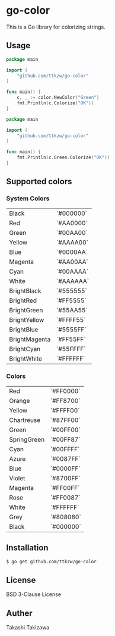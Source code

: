 # go-color

This is a Go library for colorizing strings.

## Usage

```go
package main

import (
	"github.com/ttkzw/go-color"
)

func main() {
    c, _ := color.NewColor("Green")
    fmt.Println(c.Colorize("OK"))
}
```

```go
package main

import (
	"github.com/ttkzw/go-color"
)

func main() {
    fmt.Println(c.Green.Colorize("OK"))
}
```

## Supported colors

### System Colors

<table>
<tbody>
<tr><td>Black</td><td>`#000000`</td></tr>
<tr><td>Red</td><td>`#AA0000`</td></tr>
<tr><td>Green</td><td>`#00AA00`</td></tr>
<tr><td>Yellow</td><td>`#AAAA00`</td></tr>
<tr><td>Blue</td><td>`#0000AA`</td></tr>
<tr><td>Magenta</td><td>`#AA00AA`</td></tr>
<tr><td>Cyan</td><td>`#00AAAA`</td></tr>
<tr><td>White</td><td>`#AAAAAA`</td></tr>
<tr><td>BrightBlack</td><td>`#555555`</td></tr>
<tr><td>BrightRed</td><td>`#FF5555`</td></tr>
<tr><td>BrightGreen</td><td>`#55AA55`</td></tr>
<tr><td>BrightYellow</td><td>`#FFFF55`</td></tr>
<tr><td>BrightBlue</td><td>`#5555FF`</td></tr>
<tr><td>BrightMagenta</td><td>`#FF55FF`</td></tr>
<tr><td>BrightCyan</td><td>`#55FFFF`</td></tr>
<tr><td>BrightWhite</td><td>`#FFFFFF`</td></tr>
</tbody>
</table>

### Colors

<table>
<tbody>
<tr><td>Red</td><td>`#FF0000`</td></tr>
<tr><td>Orange</td><td>`#FF8700`</td></tr>
<tr><td>Yellow</td><td>`#FFFF00`</td></tr>
<tr><td>Chartreuse</td><td>`#87FF00`</td></tr>
<tr><td>Green</td><td>`#00FF00`</td></tr>
<tr><td>SpringGreen</td><td>`#00FF87`</td></tr>
<tr><td>Cyan</td><td>`#00FFFF`</td></tr>
<tr><td>Azure</td><td>`#0087FF`</td></tr>
<tr><td>Blue</td><td>`#0000FF`</td></tr>
<tr><td>Violet</td><td>`#8700FF`</td></tr>
<tr><td>Magenta</td><td>`#FF00FF`</td></tr>
<tr><td>Rose</td><td>`#FF0087`</td></tr>
<tr><td>White</td><td>`#FFFFFF`</td></tr>
<tr><td>Grey</td><td>`#808080`</td></tr>
<tr><td>Black</td><td>`#000000`</td></tr>
</tbody>
</table>

## Installation

```sh
$ go get github.com/ttkzw/go-color
```


## License

BSD 3-Clause License

## Auther

Takashi Takizawa
